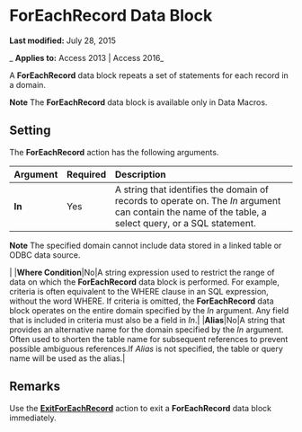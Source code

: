 
# ForEachRecord Data Block

 **Last modified:** July 28, 2015

 _ **Applies to:** Access 2013 | Access 2016_

A  **ForEachRecord** data block repeats a set of statements for each record in a domain.


 **Note**  The  **ForEachRecord** data block is available only in Data Macros.


## Setting

The  **ForEachRecord** action has the following arguments.



|**Argument**|**Required**|**Description**|
|:-----|:-----|:-----|
|**In**|Yes|A string that identifies the domain of records to operate on. The  _In_ argument can contain the name of the table, a select query, or a SQL statement.
 **Note**  The specified domain cannot include data stored in a linked table or ODBC data source.

|
|**Where Condition**|No|A string expression used to restrict the range of data on which the  **ForEachRecord** data block is performed. For example, criteria is often equivalent to the WHERE clause in an SQL expression, without the word WHERE. If criteria is omitted, the **ForEachRecord** data block operates on the entire domain specified by the _In_ argument. Any field that is included in criteria must also be a field in _In_.|
|**Alias**|No|A string that provides an alternative name for the domain specified by the  _In_ argument. Often used to shorten the table name for subsequent references to prevent possible ambiguous references.If _Alias_ is not specified, the table or query name will be used as the alias.|

## Remarks

Use the  **[ExitForEachRecord](22b28cac-6339-1d91-a73d-3b9da465f9fe.md)** action to exit a **ForEachRecord** data block immediately.

